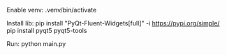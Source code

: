 Enable venv: .venv/bin/activate

Install lib: pip install "PyQt-Fluent-Widgets[full]" -i https://pypi.org/simple/
     pip install pyqt5 pyqt5-tools

Run: python main.py
